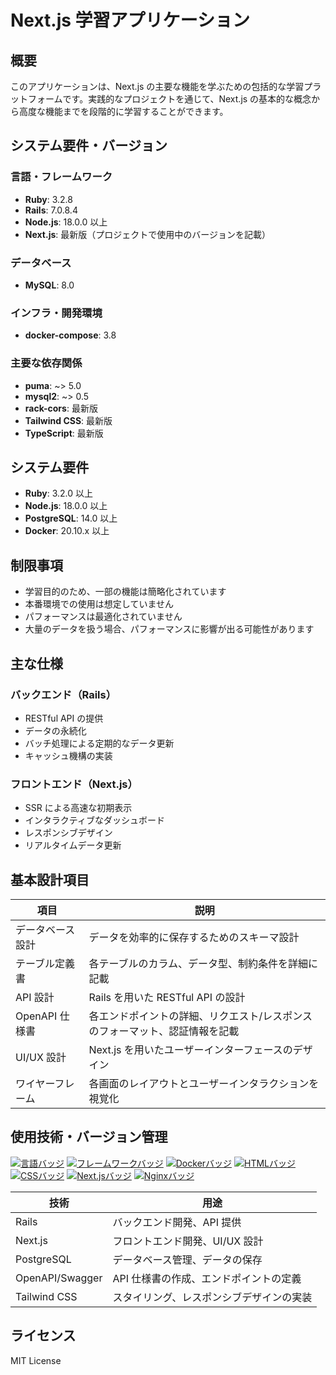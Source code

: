 # Next.js 学習アプリケーション

## 概要

このアプリケーションは、Next.js の主要な機能を学ぶための包括的な学習プラットフォームです。実践的なプロジェクトを通じて、Next.js の基本的な概念から高度な機能までを段階的に学習することができます。

## システム要件・バージョン

### 言語・フレームワーク

- **Ruby**: 3.2.8
- **Rails**: 7.0.8.4
- **Node.js**: 18.0.0 以上
- **Next.js**: 最新版（プロジェクトで使用中のバージョンを記載）

### データベース

- **MySQL**: 8.0

### インフラ・開発環境

- **docker-compose**: 3.8

### 主要な依存関係

- **puma**: ~> 5.0
- **mysql2**: ~> 0.5
- **rack-cors**: 最新版
- **Tailwind CSS**: 最新版
- **TypeScript**: 最新版

## システム要件

- **Ruby**: 3.2.0 以上
- **Node.js**: 18.0.0 以上
- **PostgreSQL**: 14.0 以上
- **Docker**: 20.10.x 以上

## 制限事項

- 学習目的のため、一部の機能は簡略化されています
- 本番環境での使用は想定していません
- パフォーマンスは最適化されていません
- 大量のデータを扱う場合、パフォーマンスに影響が出る可能性があります

## 主な仕様

### バックエンド（Rails）

- RESTful API の提供
- データの永続化
- バッチ処理による定期的なデータ更新
- キャッシュ機構の実装

### フロントエンド（Next.js）

- SSR による高速な初期表示
- インタラクティブなダッシュボード
- レスポンシブデザイン
- リアルタイムデータ更新

## 基本設計項目

| 項目             | 説明                                                                        |
| ---------------- | --------------------------------------------------------------------------- |
| データベース設計 | データを効率的に保存するためのスキーマ設計                                  |
| テーブル定義書   | 各テーブルのカラム、データ型、制約条件を詳細に記載                          |
| API 設計         | Rails を用いた RESTful API の設計                                           |
| OpenAPI 仕様書   | 各エンドポイントの詳細、リクエスト/レスポンスのフォーマット、認証情報を記載 |
| UI/UX 設計       | Next.js を用いたユーザーインターフェースのデザイン                          |
| ワイヤーフレーム | 各画面のレイアウトとユーザーインタラクションを視覚化                        |

## 使用技術・バージョン管理

[![言語バッジ](https://img.shields.io/badge/-Ruby-CC342D.svg?logo=ruby&style=flat-square&logoColor=white)](https://www.ruby-lang.org/)
[![フレームワークバッジ](https://img.shields.io/badge/-Ruby%20on%20Rails-CC0000.svg?logo=ruby-on-rails&style=flat-square&logoColor=white)](https://rubyonrails.org/)
[![Dockerバッジ](https://img.shields.io/badge/-Docker-2496ED.svg?logo=docker&style=flat-square&logoColor=white)](https://www.docker.com/)
[![HTMLバッジ](https://img.shields.io/badge/-HTML5-E34F26.svg?logo=html5&style=flat-square&logoColor=white)](https://developer.mozilla.org/en-US/docs/Web/Guide/HTML)
[![CSSバッジ](https://img.shields.io/badge/-CSS3-1572B6.svg?logo=css3&style=flat-square&logoColor=white)](https://developer.mozilla.org/en-US/docs/Web/CSS)
[![Next.jsバッジ](https://img.shields.io/badge/-Next.js-000000.svg?logo=next.js&style=flat-square&logoColor=white)](https://nextjs.org/)
[![Nginxバッジ](https://img.shields.io/badge/-Nginx-009639.svg?logo=nginx&style=flat-square&logoColor=white)](https://www.nginx.com/)

| 技術            | 用途                                     |
| --------------- | ---------------------------------------- |
| Rails           | バックエンド開発、API 提供               |
| Next.js         | フロントエンド開発、UI/UX 設計           |
| PostgreSQL      | データベース管理、データの保存           |
| OpenAPI/Swagger | API 仕様書の作成、エンドポイントの定義   |
| Tailwind CSS    | スタイリング、レスポンシブデザインの実装 |

## ライセンス

MIT License
